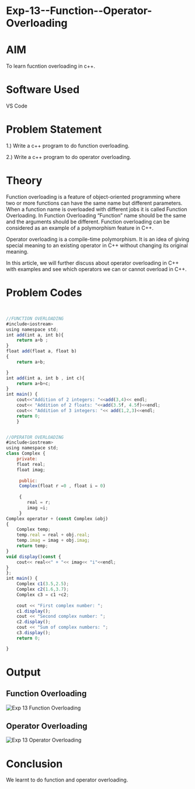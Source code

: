 # Exp-13--Function--Operator-Overloading
# AIM
To learn fucntion overloading in c++.

# Software Used

VS Code

# Problem Statement

1.) Write a c++ program to do function overloading.

2.) Write a c++ program to do operator overloading.

# Theory

Function overloading is a feature of object-oriented programming where two or more functions can have the same name but different parameters. When a function name is overloaded with different jobs it is called Function Overloading. In Function Overloading “Function” name should be the same and the arguments should be different. Function overloading can be considered as an example of a polymorphism feature in C++.

Operator overloading is a compile-time polymorphism. It is an idea of giving special meaning to an existing operator in C++ without changing its original meaning.

In this article, we will further discuss about operator overloading in C++ with examples and see which operators we can or cannot overload in C++.

# Problem Codes

```javascript


//FUNCTION OVERLOADING
#include<iostream>
using namespace std;
int add(int a, int b){
    return a+b ;
}
float add(float a, float b)
{
    return a+b;

}
int add(int a, int b , int c){
    return a+b+c;
}
int main() {
    cout<<"Addition of 2 integers: "<<add(3,4)<< endl;
    cout<< "Addition of 2 floats: "<<add(3.5f, 4.5f)<<endl;
    cout<< "Addition of 3 integers: "<< add(1,2,3)<<endl;
    return 0;
    }


//OPERATOR OVERLOADING
#include<iostream>
using namespace std;
class Complex {
    private:
    float real;
    float imag;
     
     public:
     Complex(float r =0 , float i = 0)
     
     {
        real = r;
        imag =i;
     }
Complex operator + (const Complex &obj)
{
    Complex temp;
    temp.real = real + obj.real;
    temp.imag = imag + obj.imag;
    return temp;
}
void display()const {
    cout<< real<<" + "<< imag<< "i"<<endl;
}
};
int main() {
    Complex c1(3.5,2.5);
    Complex c2(1.6,3.7);
    Complex c3 = c1 +c2;
   
    cout << "First complex number: ";
    c1.display();
    cout << "Second complex number: ";
    c2.display();
    cout << "Sum of complex numbers: ";
    c3.display();
    return 0;

}

```

# Output
## Function Overloading
![Exp 13 Function Overloading](https://github.com/user-attachments/assets/9a5016cd-2843-4917-b32e-3fe1294fcdcf)

## Operator Overloading
![Exp 13 Operator Overloading](https://github.com/user-attachments/assets/507c08a2-9329-41e4-8e93-4e8f9c5b568d)

# Conclusion
We learnt to do function and operator overloading.

